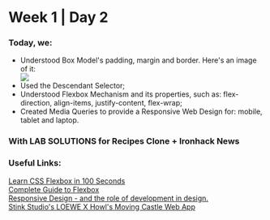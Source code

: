 # Week 1 | Day 2
### Today, we: 
<ul>
<li>Understood Box Model's padding, margin and border. Here's an image of it:</li> 
<img src="https://i.imgur.com/LF204FU.gif"/>
<br>
<li>Used the Descendant Selector;</li>
<li>Understood Flexbox Mechanism and its properties, such as: flex-direction, align-items, justify-content, flex-wrap; </li>
<li>Created Media Queries to provide a Responsive Web Design for: mobile, tablet and laptop.</li>
</ul>

### With LAB SOLUTIONS for Recipes Clone + Ironhack News 

### Useful Links: 
<a href="https://www.youtube.com/watch?v=K74l26pE4YA"> Learn CSS Flexbox in 100 Seconds </a>
<br>
<a href="https://css-tricks.com/snippets/css/a-guide-to-flexbox/"> Complete Guide to Flexbox</a>
<br>
<a href="https://medium.com/owl-studios/responsive-design-af7a1f14b991"> Responsive Design - and the role of development in design. </a>
<br>
<a href="https://www.stinkstudios.com/work/loewe-howls"> Stink Studio's LOEWE X Howl's Moving Castle Web App </a>
